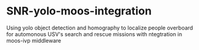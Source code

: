 # SNR-yolo-moos-integration
Using yolo object detection and homography to localize people overboard for automonous USV's search and rescue missions with ntegtration in moos-ivp middleware
